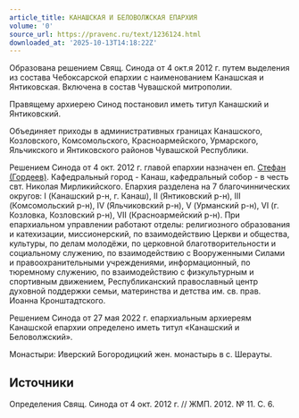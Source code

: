 ```yaml
---
article_title: КАНАШСКАЯ И БЕЛОВОЛЖСКАЯ ЕПАРХИЯ
volume: '0'
source_url: https://pravenc.ru/text/1236124.html
downloaded_at: '2025-10-13T14:18:22Z'
---
```


Образована решением Свящ. Синода от 4 окт.я 2012 г. путем выделения из состава Чебоксарской епархии с наименованием Канашская и Янтиковская. Включена в состав Чувашской митрополии.

Правящему архиерею Синод постановил иметь титул Канашский и Янтиковский.

Объединяет приходы в административных границах Канашского, Козловского, Комсомольского, Красноармейского, Урмарского, Яльчикского и Янтиковского районов Чувашской Республики.

Решением Синода от 4 окт. 2012 г. главой епархии назначен еп. [Стефан (Гордеев)](<https://pravenc.ru/text/Стефан (Гордеев).html>). Кафедральный город - Канаш, кафедральный собор - в честь свт. Николая Мирликийского. Епархия разделена на 7 благочиннических округов: I (Канашский р-н, г. Канаш), II (Янтиковский р-н), III (Комсомольский р-н), IV (Яльчиковский р-н), V (Урманский р-н), VI (г. Козловка, Козловский р-н), VII (Красноармейский р-н). При епархиальном управлении работают отделы: религиозного образования и катехизации, миссионерский, по взаимодействию Церкви и общества, культуры, по делам молодёжи, по церковной благотворительности и социальному служению, по взаимодействию с Вооруженными Силами и правоохранительными учреждениями, информационный, по тюремному служению, по взаимодействию с физкультурным и спортивным движением, Республиканский православный центр духовной поддержки семьи, материнства и детства им. св. прав. Иоанна Кронштадтского.

Решением Синода от 27 мая 2022 г. епархиальным архиереям Канашской епархии определено иметь титул «Канашский и Беловолжский».

Монастыри: Иверский Богородицкий жен. монастырь в с. Шерауты.

## Источники

Определения Свящ. Синода от 4 окт. 2012 г. // ЖМП. 2012. № 11. С. 6.

